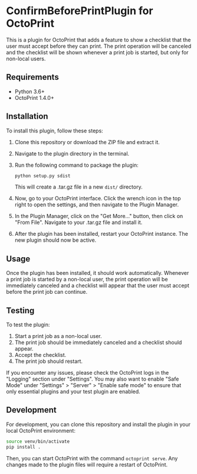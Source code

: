# ConfirmBeforePrintPlugin for OctoPrint

This is a plugin for OctoPrint that adds a feature to show a checklist that the user must accept before they can print. The print operation will be canceled and the checklist will be shown whenever a print job is started, but only for non-local users.

## Requirements

* Python 3.6+
* OctoPrint 1.4.0+

## Installation

To install this plugin, follow these steps:

1. Clone this repository or download the ZIP file and extract it.
2. Navigate to the plugin directory in the terminal.
3. Run the following command to package the plugin:

    ```bash
    python setup.py sdist
    ```

    This will create a .tar.gz file in a new `dist/` directory.

4. Now, go to your OctoPrint interface. Click the wrench icon in the top right to open the settings, and then navigate to the Plugin Manager.
5. In the Plugin Manager, click on the "Get More..." button, then click on "From File". Navigate to your .tar.gz file and install it.
6. After the plugin has been installed, restart your OctoPrint instance. The new plugin should now be active.

## Usage

Once the plugin has been installed, it should work automatically. Whenever a print job is started by a non-local user, the print operation will be immediately canceled and a checklist will appear that the user must accept before the print job can continue.

## Testing

To test the plugin:

1. Start a print job as a non-local user.
2. The print job should be immediately canceled and a checklist should appear.
3. Accept the checklist.
4. The print job should restart.

If you encounter any issues, please check the OctoPrint logs in the "Logging" section under "Settings". You may also want to enable "Safe Mode" under "Settings" > "Server" > "Enable safe mode" to ensure that only essential plugins and your test plugin are enabled.

## Development

For development, you can clone this repository and install the plugin in your local OctoPrint environment:

```bash
source venv/bin/activate
pip install .
```

Then, you can start OctoPrint with the command `octoprint serve`. Any changes made to the plugin files will require a restart of OctoPrint.